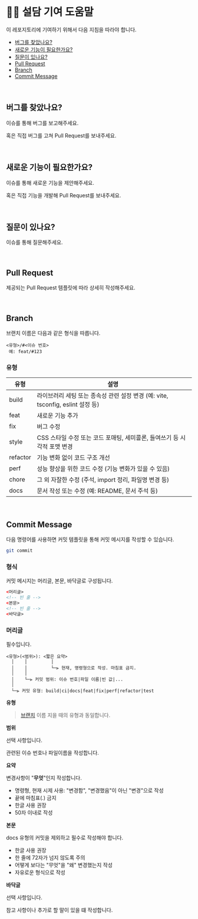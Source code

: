 # 🏄‍♂️ 설담 기여 도움말

이 레포지토리에 기여하기 위해서 다음 지침을 따라야 합니다.

- [버그를 찾았나요?](#버그를-찾았나요)
- [새로운 기능이 필요한가요?](#새로운-기능이-필요한가요)
- [질문이 있나요?](#질문이-있나요)
- [Pull Request](#pull-request)
- [Branch](#branch)
- [Commit Message](#commit-message)

<br>

## 버그를 찾았나요?

이슈를 통해 버그를 보고해주세요.

혹은 직접 버그를 고쳐 Pull Request를 보내주세요.

<br>

## 새로운 기능이 필요한가요?

이슈를 통해 새로운 기능을 제안해주세요.

혹은 직접 기능을 개발해 Pull Request를 보내주세요.

<br>

## 질문이 있나요?

이슈를 통해 질문해주세요.

<br>

## Pull Request

제공되는 Pull Request 템플릿에 따라 상세히 작성해주세요.

<br>

## Branch

브랜치 이름은 다음과 같은 형식을 따릅니다.

```
<유형>/#<이슈 번호>
 예: feat/#123
```

### 유형

| 유형     | 설명                                                                            |
| -------- | ------------------------------------------------------------------------------- |
| build    | 라이브러리 세팅 또는 종속성 관련 설정 변경 (예: vite, tsconfig, eslint 설정 등) |
| feat     | 새로운 기능 추가                                                                |
| fix      | 버그 수정                                                                       |
| style    | CSS 스타일 수정 또는 코드 포매팅, 세미콜론, 들여쓰기 등 시각적 포맷 변경        |
| refactor | 기능 변화 없이 코드 구조 개선                                                   |
| perf     | 성능 향상을 위한 코드 수정 (기능 변화가 있을 수 있음)                           |
| chore    | 그 외 자잘한 수정 (주석, import 정리, 파일명 변경 등)                           |
| docs     | 문서 작성 또는 수정 (예: README, 문서 주석 등)                                  |

<br>

## Commit Message

다음 명령어를 사용하면 커밋 템플릿을 통해 커밋 메시지를 작성할 수 있습니다.

```bash
git commit
```

### 형식

커밋 메시지는 머리글, 본문, 바닥글로 구성됩니다.

```html
<머리글>
<!-- 빈 줄 -->
<본문>
<!-- 빈 줄 -->
<바닥글>
```

### 머리글

필수입니다.

```
<유형>(<범위>): <짧은 요약>
  │    │         │
  │    │         └─⫸ 현재, 명령형으로 작성. 마침표 금지.
  │    │
  │    └─⫸ 커밋 범위: 이슈 번호|파일 이름|빈 값|...
  │
  └─⫸ 커밋 유형: build|ci|docs|feat|fix|perf|refactor|test
```

**유형**

> [브랜치](#branch) 이름 지을 때의 유형과 동일합니다.

**범위**

선택 사항입니다.

관련된 이슈 번호나 파일이름을 작성합니다.

**요약**

변경사항이 "**무엇**"인지 작성합니다.

- 명령형, 현재 시제 사용: "변경함", "변경했음"이 아닌 "변경"으로 작성
- 끝에 마침표(.) 금지
- 한글 사용 권장
- 50자 이내로 작성

**본문**

docs 유형의 커밋을 제외하고 필수로 작성해야 합니다.

- 한글 사용 권장
- 한 줄에 72자가 넘지 않도록 주의
- 어떻게 보다는 "무엇"을 "왜" 변경했는지 작성
- 자유로운 형식으로 작성

**바닥글**

선택 사항입니다.

참고 사항이나 추가로 할 말이 있을 떄 작성합니다.
